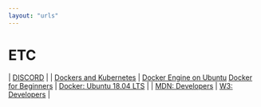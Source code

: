 ```yaml
---
layout: "urls"
---
```



# ETC

| [DISCORD](https://discord.com/) |
| [Dockers and Kubernetes](https://www.youtube.com/watch?v=Wf2eSG3owoA) | [Docker Engine on Ubuntu](https://docs.docker.com/engine/install/ubuntu/) [Docker for Beginners](https://docker-curriculum.com/) | [Docker: Ubuntu 18.04 LTS](https://www.howtoforge.com/tutorial/ubuntu-docker/) |
| [MDN: Developers](https://developer.mozilla.org/) | [W3: Developers](https://www.w3schools.com/) |

